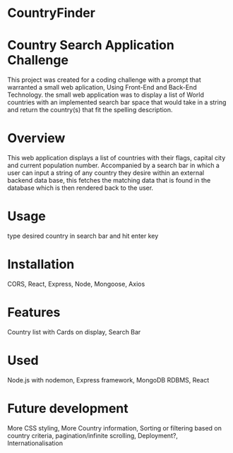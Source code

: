 # CountryFinder

# Country Search Application Challenge

This project was created for a coding challenge with a prompt that warranted a small web aplication, Using Front-End and Back-End Technology.
the small web application was to display a list of World countries with an implemented search bar space
that would take in a string and return the country(s) that fit the spelling description.

# Overview
This web application displays a list of countries with their flags, capital city and current population number. 
Accompanied by a search bar in which a user can input a string of any country they desire within an external backend data base, this fetches the matching data that is found in the database
which is then rendered back to the user.

# Usage
type desired country in search bar and hit enter key

# Installation
CORS, React, Express, Node, Mongoose, Axios

# Features
Country list with Cards on display,
Search Bar

# Used
Node.js with nodemon, Express framework, MongoDB RDBMS, React

# Future development
More CSS styling, More Country information, Sorting or filtering based on country criteria, pagination/infinite scrolling, Deployment?, Internationalisation 
